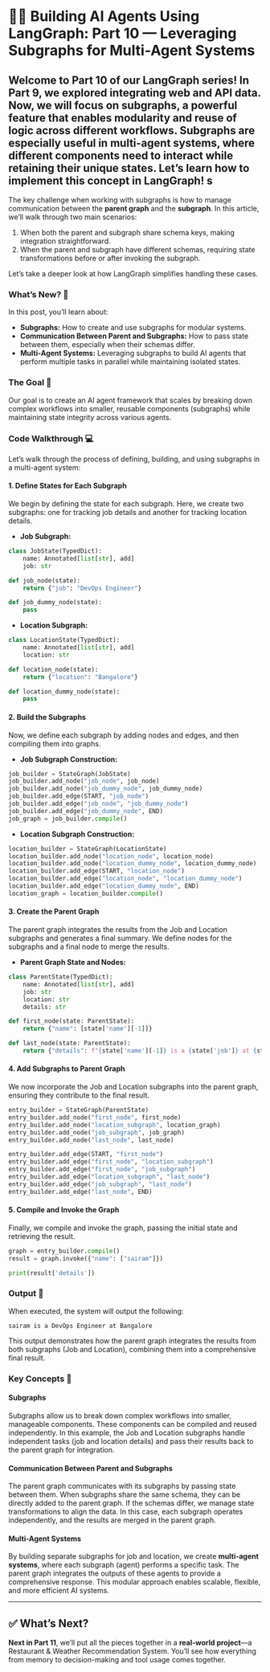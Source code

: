 # 🦜🔗 Building AI Agents Using LangGraph: Part 10 — Leveraging Subgraphs for Multi-Agent Systems

Welcome to Part 10 of our LangGraph series! In Part 9, we explored integrating web and API data. Now, we will focus on **subgraphs**, a powerful feature that enables modularity and reuse of logic across different workflows. Subgraphs are especially useful in **multi-agent systems**, where different components need to interact while retaining their unique states. Let’s learn how to implement this concept in LangGraph!
s
---

The key challenge when working with subgraphs is how to manage communication between the **parent graph** and the **subgraph**. In this article, we’ll walk through two main scenarios:
1. When both the parent and subgraph share schema keys, making integration straightforward.
2. When the parent and subgraph have different schemas, requiring state transformations before or after invoking the subgraph.

Let’s take a deeper look at how LangGraph simplifies handling these cases.

### What’s New? 🌟
In this post, you’ll learn about:
- **Subgraphs:** How to create and use subgraphs for modular systems.
- **Communication Between Parent and Subgraphs:** How to pass state between them, especially when their schemas differ.
- **Multi-Agent Systems:** Leveraging subgraphs to build AI agents that perform multiple tasks in parallel while maintaining isolated states.

### The Goal 🎯
Our goal is to create an AI agent framework that scales by breaking down complex workflows into smaller, reusable components (subgraphs) while maintaining state integrity across various agents.

### Code Walkthrough 💻
Let’s walk through the process of defining, building, and using subgraphs in a multi-agent system:

#### 1. Define States for Each Subgraph
We begin by defining the state for each subgraph. Here, we create two subgraphs: one for tracking job details and another for tracking location details.

- **Job Subgraph:**
```python
class JobState(TypedDict):
    name: Annotated[list[str], add]
    job: str

def job_node(state):
    return {"job": "DevOps Engineer"}

def job_dummy_node(state):
    pass
```

- **Location Subgraph:**
```python
class LocationState(TypedDict):
    name: Annotated[list[str], add]
    location: str

def location_node(state):
    return {"location": "Bangalore"}

def location_dummy_node(state):
    pass
```

#### 2. Build the Subgraphs
Now, we define each subgraph by adding nodes and edges, and then compiling them into graphs.

- **Job Subgraph Construction:**
```python
job_builder = StateGraph(JobState)
job_builder.add_node("job_node", job_node)
job_builder.add_node("job_dummy_node", job_dummy_node)
job_builder.add_edge(START, "job_node")
job_builder.add_edge("job_node", "job_dummy_node")
job_builder.add_edge("job_dummy_node", END)
job_graph = job_builder.compile()
```

- **Location Subgraph Construction:**
```python
location_builder = StateGraph(LocationState)
location_builder.add_node("location_node", location_node)
location_builder.add_node("location_dummy_node", location_dummy_node)
location_builder.add_edge(START, "location_node")
location_builder.add_edge("location_node", "location_dummy_node")
location_builder.add_edge("location_dummy_node", END)
location_graph = location_builder.compile()
```

#### 3. Create the Parent Graph
The parent graph integrates the results from the Job and Location subgraphs and generates a final summary. We define nodes for the subgraphs and a final node to merge the results.

- **Parent Graph State and Nodes:**
```python
class ParentState(TypedDict):
    name: Annotated[list[str], add]
    job: str
    location: str
    details: str

def first_node(state: ParentState):
    return {"name": [state['name'][-1]]}

def last_node(state: ParentState):
    return {"details": f"{state['name'][-1]} is a {state['job']} at {state['location']}"}
```

#### 4. Add Subgraphs to Parent Graph
We now incorporate the Job and Location subgraphs into the parent graph, ensuring they contribute to the final result.

```python
entry_builder = StateGraph(ParentState)
entry_builder.add_node("first_node", first_node)
entry_builder.add_node("location_subgraph", location_graph)
entry_builder.add_node("job_subgraph", job_graph)
entry_builder.add_node("last_node", last_node)

entry_builder.add_edge(START, "first_node")
entry_builder.add_edge("first_node", "location_subgraph")
entry_builder.add_edge("first_node", "job_subgraph")
entry_builder.add_edge("location_subgraph", "last_node")
entry_builder.add_edge("job_subgraph", "last_node")
entry_builder.add_edge("last_node", END)
```

#### 5. Compile and Invoke the Graph
Finally, we compile and invoke the graph, passing the initial state and retrieving the result.

```python
graph = entry_builder.compile()
result = graph.invoke({"name": ["sairam"]})

print(result['details'])
```

### Output 📝
When executed, the system will output the following:
```
sairam is a DevOps Engineer at Bangalore
```
This output demonstrates how the parent graph integrates the results from both subgraphs (Job and Location), combining them into a comprehensive final result.

### Key Concepts 🔑

#### Subgraphs
Subgraphs allow us to break down complex workflows into smaller, manageable components. These components can be compiled and reused independently. In this example, the Job and Location subgraphs handle independent tasks (job and location details) and pass their results back to the parent graph for integration.

#### Communication Between Parent and Subgraphs
The parent graph communicates with its subgraphs by passing state between them. When subgraphs share the same schema, they can be directly added to the parent graph. If the schemas differ, we manage state transformations to align the data. In this case, each subgraph operates independently, and the results are merged in the parent graph.

#### Multi-Agent Systems
By building separate subgraphs for job and location, we create **multi-agent systems**, where each subgraph (agent) performs a specific task. The parent graph integrates the outputs of these agents to provide a comprehensive response. This modular approach enables scalable, flexible, and more efficient AI systems.

---

## ✅ What’s Next?

**Next in Part 11**, we’ll put all the pieces together in a **real-world project**—a Restaurant & Weather Recommendation System. You’ll see how everything from memory to decision-making and tool usage comes together.